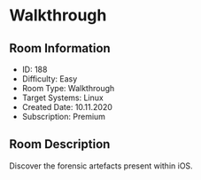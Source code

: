 # Walkthrough

## Room Information
- ID: 188
- Difficulty: Easy
- Room Type: Walkthrough
- Target Systems: Linux
- Created Date: 10.11.2020
- Subscription: Premium

## Room Description
Discover the forensic artefacts present within iOS.
